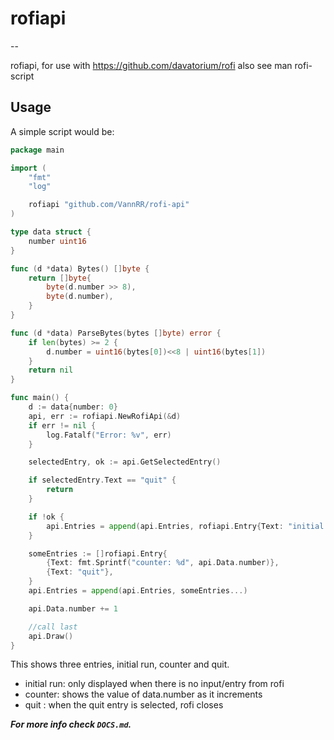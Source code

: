 # rofiapi
--

rofiapi, for use with https://github.com/davatorium/rofi also see man rofi-script

## Usage

A simple script would be:
```go
package main

import (
	"fmt"
	"log"

	rofiapi "github.com/VannRR/rofi-api"
)

type data struct {
	number uint16
}

func (d *data) Bytes() []byte {
	return []byte{
		byte(d.number >> 8),
		byte(d.number),
	}
}

func (d *data) ParseBytes(bytes []byte) error {
	if len(bytes) >= 2 {
		d.number = uint16(bytes[0])<<8 | uint16(bytes[1])
	}
	return nil
}

func main() {
	d := data{number: 0}
	api, err := rofiapi.NewRofiApi(&d)
	if err != nil {
		log.Fatalf("Error: %v", err)
	}

	selectedEntry, ok := api.GetSelectedEntry()

	if selectedEntry.Text == "quit" {
		return
	}

	if !ok {
		api.Entries = append(api.Entries, rofiapi.Entry{Text: "initial run"})
	}

	someEntries := []rofiapi.Entry{
		{Text: fmt.Sprintf("counter: %d", api.Data.number)},
		{Text: "quit"},
	}
	api.Entries = append(api.Entries, someEntries...)

	api.Data.number += 1

	//call last
	api.Draw()
}
```
This shows three entries, initial run, counter and quit.
- initial run: only displayed when there is no input/entry from rofi
- counter: shows the value of data.number as it increments
- quit : when the quit entry is selected, rofi closes

***For more info check `DOCS.md`.***

